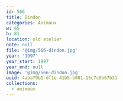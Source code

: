 ```yaml
---
id: 566
title: Dindon
categories: Animaux
w: 65
h: 81
location: old atelier
note: null
file: '@img/566-dindon.jpg'
year: '1997'
year_start: 1997
year_end: null
image: '@img/566-dindon.jpg'
uuid: 4aba79b1-df1e-41b5-b081-15c7c9b67b31
collections:
  - animaux
---
```


